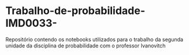 # Trabalho-de-probabilidade-IMD0033-
Repositório contendo os notebooks utilizados para o trabalho da segunda unidade da disciplina de probabilidade com o professor Ivanovitch
